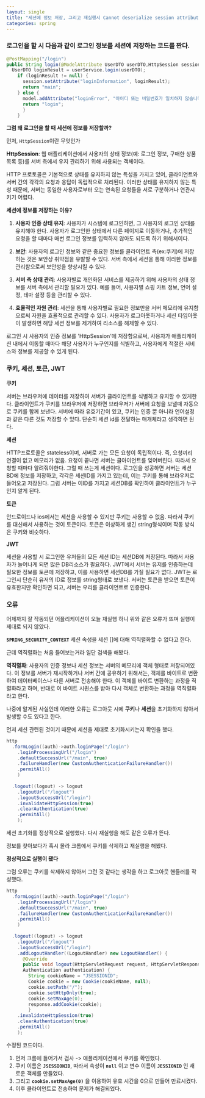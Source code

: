 ```yaml
---
layout: single
title: "세션에 정보 저장, 그리고 재실행시 Cannot deserialize session attribute [SPRING_SECURITY_CONTEXT] for session []오류발생"
categories: spring
---
```


### 로그인을 할 시 다음과 같이 로그인 정보를 세션에 저장하는 코드를 짠다.

```java
@PostMapping("/login")
public String login(@ModelAttribute UserDTO userDTO,HttpSession session, Model model) {
  UserDTO loginResult = userService.login(userDTO);  
    if (loginResult != null) {
      session.setAttribute("loginInformation", loginResult);
      return "main";
    } else {
      model.addAttribute("loginError", "아이디 또는 비밀번호가 일치하지 않습니다.");
      return "login";
      }
    }
```

**그럼 왜 로그인을 할 때 세션에 정보를 저장할까?**

먼저, `HttpSession`이란 무엇인가

**HttpSession**: 웹 애플리케이션에서 사용자의 상태 정보(예: 로그인 정보, 구매한 상품 목록 등)를 서버 측에서 유지 관리하기 위해 사용되는 객체이다.

HTTP 프로토콜은 기본적으로 상태를 유지하지 않는 특성을 가지고 있어, 클라이언트와 서버 간의 각각의 요청과 응답이 독립적으로 처리된다.
이러한 상태를 유지하지 않는 특성 때문에, 서버는 동일한 사용자로부터 오는 연속된 요청들을 서로 구분하거나 연관시키기 어렵다.

**세션에 정보를 저장하는 이유?**

1. **사용자 인증 상태 유지**: 사용자가 시스템에 로그인하면, 그 사용자의 로그인 상태를 유지해야 한다. 사용자가 로그인한 상태에서 다른 페이지로 이동하거나, 추가적인 요청을 할 때마다 매번 로그인 정보를 입력하지 않아도 되도록 하기 위해서이다.

2. **보안**: 사용자의 로그인 정보와 같은 중요한 정보를 클라이언트 측(ex:쿠키)에 저장하는 것은 보안상 취약점을 유발할 수 있다. 서버 측에서 세션을 통해 이러한 정보를 관리함으로써 보안성을 향상시킬 수 있다.

3. **서버 측 상태 관리**: 사용자별로 개인화된 서비스를 제공하기 위해 사용자의 상태 정보를 서버 측에서 관리할 필요가 있다. 예를 들어, 사용자별 쇼핑 카트 정보, 언어 설정, 테마 설정 등을 관리할 수 있다.

4. **효율적인 자원 관리**: 세션을 통해 사용자별로 필요한 정보만을 서버 메모리에 유지함으로써 자원을 효율적으로 관리할 수 있다. 사용자가 로그아웃하거나 세션 타임아웃이 발생하면 해당 세션 정보를 제거하여 리소스를 해제할 수 있다.

로그인 시 사용자의 인증 정보를 'HttpSession'에 저장함으로써, 사용자가 애플리케이션 내에서 이동할 때마다 해당 사용자가 누구인지를 식별하고, 사용자에게 적절한 서비스와 정보를 제공할 수 있게 된다.

### 쿠키, 세션, 토큰, JWT

**쿠키**

서버는 브라우저에 데이터를 저장하여 서버가 클라이언트를 식별하고 유지할 수 있게한다. 클라이언트가 쿠키를 브라우저에 저장하면 브라우저가 서버에 요청을 보낼때 자동으로 쿠키를 함께 보낸다. 서버에 따라 유효기간이 있고, 쿠키는 인증 뿐 아니라 언어설정과 같은 다른 것도 저장할 수 있다. 단순히 세션 id를 전달하는 매개체라고 생각하면 된다.

**세션** 

HTTP프로토콜은 stateless이며, 서버로 가는 모든 요청이 독립적이다. 즉, 요청끼리 연결이 없고 메모리가 없음. 요청이 끝나면 서버는 클아이언트를 잊어버린다. 따라서 요청할 때마다 알려줘야한다. 그럴 때 쓰는게 세션이다. 로그인을 성공하면 서버는 세션BD에 정보를 저장하고, 각각은 세션ID를 가지고 있는데, 이는 쿠키를 통해 브라우저로 들어오고 저장된다. 그럼 서버는 이ID를 가지고 세션DB를 확인하여 클라이언트가 누구인지 알게 된다. 

**토큰** 

안드로이드나 ios에서는 세션을 사용할 수 있지만 쿠키는 사용할 수 없음. 따라서 쿠키를 대신해서 사용하는 것이 토큰이다. 토큰은 이상하게 생긴 string형식이며 작동 방식은 쿠키와 비슷하다. 

**JWT** 

세션을 사용할 시 로그인한 유저들의 모든 세션 ID는 세션DB에 저장된다. 따라서 사용자가 늘어나게 되면 많은 DB리소스가 필요하다. JWT에서 서버는 유저를 인증하는데 필요한 정보를 토큰에 저장하고, 이를 사용하면 세션DB를 가질 필요가 없다. JWT는 로그인시 단순히 유저의 ID로 정보를 string형태로 보낸다. 서버는 토큰을 받으면 토큰이 유효한지만 확인하면 되고, 서버는 우리를 클라이언트로 인증한다. 

### 오류

어제까지 잘 작동되던 어플리케이션이 오늘 재실행 하니 위와 같은 오류가 뜨며 실행이 제대로 되지 않았다.

**`SPRING_SECURITY_CONTEXT`** 세션 속성을 세션 []에 대해 역직렬화할 수 없다고 한다.

근데 역직렬화는 처음 들어보는거라 일단 검색을 해봤다.

**역직렬화**: 사용자의 인증 정보나 세션 정보는 서버의 메모리에 객체 형태로 저장되어있다. 이 정보를 서버가 재시작하거나 서버 간에 공유하기 위해서는, 객체를 바이트로 변환하여 데이터베이스나 다른 서버로 전송해야 한다. 이 객체를 바이트 변환하는 과정을 직렬화라고 하며, 반대로 이 바이트 시퀀스를 받아 다시 객체로 변환하는 과정을 역직렬화라고 한다.

나중에 알게된 사실인데 이러한 오류는 로그아웃 시에 **쿠키**나 **세션**을 초기화하지 않아서 발생할 수도 있다고 한다. 

먼저 세션 관련된 것이기 때문에 세션을 제대로 초기화시키는지 확인을 했다.

```java
http
  .formLogin((auth)->auth.loginPage("/login")
    .loginProcessingUrl("/login")
    .defaultSuccessUrl("/main", true)
    .failureHandler(new CustomAuthenticationFailureHandler())
    .permitAll()
    )
						
  .logout((logout) -> logout
    .logoutUrl("/logout") 
    .logoutSuccessUrl("/login")
    .invalidateHttpSession(true) 
    .clearAuthentication(true) 
    .permitAll()
    );
```

세션 초기화를 정상적으로 실행했다. 다시 재실행을 해도 같은 오류가 뜬다. 

정보를 찾아보다가 혹시 몰라 크롬에서 쿠키를 삭제하고 재실행을 해봤다.

**정상적으로 실행이 됐다**

그럼 오류는 쿠키를 삭제하지 않아서 그런 것 같다는 생각을 하고 로그아웃 핸들러를 작성했다.

```java
http
  .formLogin((auth)->auth.loginPage("/login")
    .loginProcessingUrl("/login")
    .defaultSuccessUrl("/main", true)
    .failureHandler(new CustomAuthenticationFailureHandler())
    .permitAll()
    )
						
  .logout((logout) -> logout
    .logoutUrl("/logout") 
    .logoutSuccessUrl("/login")
    .addLogoutHandler((LogoutHandler) new LogoutHandler() {
      @Override
      public void logout(HttpServletRequest request, HttpServletResponse response,
      Authentication authentication) {
        String cookieName = "JSESSIONID";
        Cookie cookie = new Cookie(cookieName, null);
        cookie.setPath("/");
        cookie.setHttpOnly(true);
        cookie.setMaxAge(0);
        response.addCookie(cookie);
        }
    .invalidateHttpSession(true) 
    .clearAuthentication(true) 
    .permitAll()
    );
```

수정된 코드이다.

1. 먼저 크롬에 들어가서 검사 -> 애플리케이션에서 쿠키를 확인했다.
2. 쿠키 이름은 **`JSESSIONID`**, 따라서 속성이 **`null`** 이고 변수 이름이 **`JESSIONID`** 인 새로운 객체를 만들었다.
3. 그리고 **`cookie.setMaxAge(0)`** 을 이용하여 유효 시간을 0으로 만들어 만료시켰다.
4. 이후 클라이언트로 전송하여 문제가 해결되었다.


